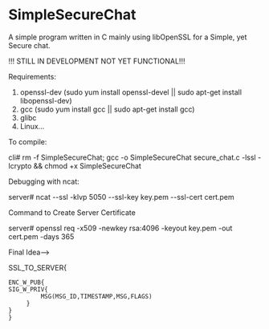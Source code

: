 # SimpleSecureChat
A simple program written in C mainly using libOpenSSL for a Simple, yet Secure chat.

!!! STILL IN DEVELOPMENT NOT YET FUNCTIONAL!!!

Requirements:
1. openssl-dev (sudo yum install openssl-devel || sudo apt-get install libopenssl-dev) 
2. gcc (sudo yum install gcc || sudo apt-get install gcc)
3. glibc
4. Linux... 


To compile:

cli# rm -f SimpleSecureChat; gcc -o SimpleSecureChat secure_chat.c -lssl -lcrypto && chmod +x SimpleSecureChat


Debugging with ncat: 

server# ncat --ssl -klvp 5050 --ssl-key key.pem --ssl-cert cert.pem 


Command to Create Server Certificate 

server# openssl req -x509 -newkey rsa:4096 -keyout key.pem -out cert.pem -days 365 


Final Idea-->

SSL_TO_SERVER{

    ENC_W_PUB{
    SIG_W_PRIV{
             MSG(MSG_ID,TIMESTAMP,MSG,FLAGS)
         }
    }
    }
